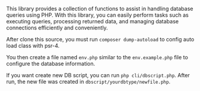 This library provides a collection of functions to assist in handling database queries using PHP. With this library, you can easily perform tasks such as executing queries, processing returned data, and managing database connections efficiently and conveniently.

After clone this source, you must run `composer dump-autoload` to config auto load class with psr-4.

You then create a file named `env.php` similar to the `env.example.php` file to configure the database information.

If you want create new DB script, you can run `php cli/dbscript.php`. After run, the new file was created in `dbscript/yourdbtype/newfile.php`.
